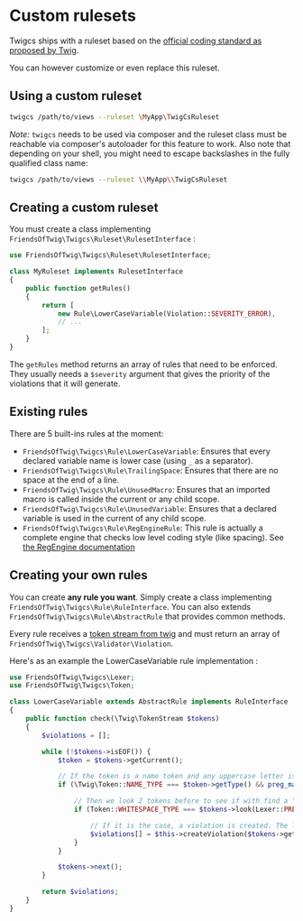 # Custom rulesets

Twigcs ships with a ruleset based on the [official coding standard as proposed by Twig](http://twig.sensiolabs.org/doc/coding_standards.html).

You can however customize or even replace this ruleset.

## Using a custom ruleset

```bash
twigcs /path/to/views --ruleset \MyApp\TwigCsRuleset
```
*Note:* `twigcs` needs to be used via composer and the ruleset class must be reachable via composer's autoloader for this feature to work.
Also note that depending on your shell, you might need to escape backslashes in the fully qualified class name:

```bash
twigcs /path/to/views --ruleset \\MyApp\\TwigCsRuleset
```

## Creating a custom ruleset

You must create a class implementing `FriendsOfTwig\Twigcs\Ruleset\RulesetInterface` : 

```php
use FriendsOfTwig\Twigcs\Ruleset\RulesetInterface;

class MyRuleset implements RulesetInterface
{
    public function getRules()
    {
        return [
            new Rule\LowerCaseVariable(Violation::SEVERITY_ERROR),
            // ...
        ];
    }
}
```

The `getRules` method returns an array of rules that need to be enforced. They usually needs a `$severity` argument
that gives the priority of the violations that it will generate.

## Existing rules

There are 5 built-ins rules at the moment:

- `FriendsOfTwig\Twigcs\Rule\LowerCaseVariable`: Ensures that every declared variable name is lower case (using `_` as a separator).
- `FriendsOfTwig\Twigcs\Rule\TrailingSpace`: Ensures that there are no space at the end of a line.
- `FriendsOfTwig\Twigcs\Rule\UnusedMacro`: Ensures that an imported macro is called inside the current or any child scope.
- `FriendsOfTwig\Twigcs\Rule\UnusedVariable`: Ensures that a declared variable is used in the current of any child scope.
- `FriendsOfTwig\Twigcs\Rule\RegEngineRule`: This rule is actually a complete engine that checks low level coding style (like spacing). See [the RegEngine documentation](regengine.md)

## Creating your own rules

You can create **any rule you want**. Simply create a class implementing `FriendsOfTwig\Twigcs\Rule\RuleInterface`.
You can also extends `FriendsOfTwig\Twigcs\Rule\AbstractRule` that provides common methods.

Every rule receives a [token stream from twig](https://twig.symfony.com/doc/2.x/internals.html#the-lexer) and must return an array of `FriendsOfTwig\Twigcs\Validator\Violation`.

Here's as an example the LowerCaseVariable rule implementation :

```php
use FriendsOfTwig\Twigcs\Lexer;
use FriendsOfTwig\Twigcs\Token;

class LowerCaseVariable extends AbstractRule implements RuleInterface
{
    public function check(\Twig\TokenStream $tokens)
    {
        $violations = [];

        while (!$tokens->isEOF()) {
            $token = $tokens->getCurrent();

            // If the token is a name token and any uppercase letter is detected
            if (\Twig\Token::NAME_TYPE === $token->getType() && preg_match('/[A-Z]/', $token->getValue())) {

                // Then we look 2 tokens before to see if with find a "set" keyword, indicating it is a variable declaration
                if (Token::WHITESPACE_TYPE === $tokens->look(Lexer::PREVIOUS_TOKEN)->getType() && 'set' === $tokens->look(-2)->getValue()) {

                    // If it is the case, a violation is created. The line and column can be obtained from the token.
                    $violations[] = $this->createViolation($tokens->getSourceContext()->getPath(), $token->getLine(), $token->columnno, sprintf('The "%s" variable should be in lower case (use _ as a separator).', $token->getValue()));
                }
            }

            $tokens->next();
        }

        return $violations;
    }
}
```
